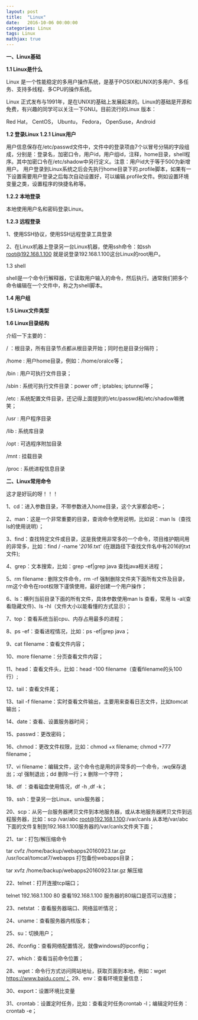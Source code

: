 ```yaml
---
layout: post
title:  "Linux"
date:   2016-10-06 00:00:00
categories: Linux
tags: Linux
mathjax: true
---
```


**一、Linux基础**

**1.1 Linux是什么**

Linux 是一个性能稳定的多用户操作系统，是基于POSIX和UNIX的多用户、多任务、支持多线程、多CPU的操作系统。




Linux 正式发布与1991年，是在UNIX的基础上发展起来的。Linux的基础是开源和免费，有兴趣的同学可以关注一下GNU。目前流行的Linux 版本：

 Red Hat， CentOS， Ubuntu， Fedora， OpenSuse，Android
 
**1.2 登录Linux
1.2.1 Linux用户**

用户信息保存在/etc/passwd文件中，文件中的登录项由7个以冒号分隔的字段组成，分别是：登录名，加密口令，用户id，用户组id，注释，home目录，shell程序。其中加密口令在/etc/shadow中另行定义。注意：用户id大于等于500为新增用户。
用户登录到Linux系统之后会先执行home目录下的.profile脚本，如果有一下设置需要用户登录之后每次自动设置好，可以编辑.profile文件。例如设置环境变量之类，设置程序的快捷名称等。

**1.2.2 本地登录**

本地使用用户名和密码登录Linux。

**1.2.3 远程登录**

1、使用SSH协议，使用SSH远程登录工具登录

2、在Linux机器上登录另一台Linux机器，使用ssh命令：如ssh root@192.168.1.100 就是说登录192.168.1.100这台Linux的root用户。

1.3 shell

shell是一个命令行解释器，它读取用户输入的命令，然后执行。通常我们把多个命令编辑在一个文件中，称之为shell脚本。

**1.4 用户组**



**1.5 Linux文件类型**


**1.6 Linux目录结构**

介绍一下主要的：

/ ：根目录，所有目录节点都从根目录开始；同时也是目录分隔符；

/home : 用户home目录，例如：/home/oralce等；

/bin : 用户可执行文件目录；

/sbin : 系统可执行文件目录：power off ; iptables; iptunnel等；

/etc :  系统配置文件目录，还记得上面提到的/etc/passwd和/etc/shadow嘛微笑；

/usr : 用户程序目录

/lib : 系统库目录

/opt : 可选程序附加目录

/mnt : 挂载目录

/proc : 系统进程信息目录

**二、Linux常用命令**

这才是好玩的呀！！！

1、cd：进入参数目录，不带参数进入home目录，这个大家都会吧~；

2、man：这是一个非常重要的目录，查询命令使用说明，比如说：man ls（查找ls的使用说明）；

3、find：查找特定文件或目录，这是我使用非常多的一个命令，项目维护期间用的非常多，比如：find / -name '*2016*.txt' (在跟路径下查找文件名中有2016的txt文件);

4、grep：文本搜索，比如：grep -ef|grep java 查找java相关进程；

5、rm filename : 删除文件命令，rm -rf 强制删除文件夹下面所有文件及目录，rm这个命令在root权限下谨慎使用，最好创建一个用户操作；

6、ls：横列当前目录下面的所有文件，具体参数使用man ls 查看，常用 ls -al(查看隐藏文件)、ls -hl（文件大小以能看懂的方式显示）；

7、top：查看系统当前cpu、内存占用最多的进程；

8、ps -ef：查看进程情况，比如：ps -ef|grep java；

9、cat filename：查看文件内容；

10、more filename：分页查看文件内容；

11、head：查看文件头，比如：head -100 filename（查看filename的头100行）;

12、tail：查看文件尾；

13、tail -f filename：实时查看文件输出，主要用来查看日志文件，比如tomcat输出；

14、date：查看、设置服务器时间；

15、passwd：更改密码；

16、chmod：更改文件权限，比如：chmod +x filename; chmod +777 filename；

17、vi filename：编辑文件，这个命令也是用的非常多的一个命令，:wq保存退出；:q! 强制退出；dd 删除一行；x 删除一个字符；

18、df ：查看磁盘使用情况，df -h ,df -k；

19、ssh：登录另一台Linux、unix服务器；

20、scp：从另一台服务器拷贝文件到本地服务器，或从本地服务器拷贝文件到远程服务器，比如：scp  /var/abc root@192.168.1.100:/var/canls 从本地/var/abc下面的文件复制到192.168.1.100服务器的/var/canls文件夹下面；

21、tar：打包/解压缩命令

tar cvfz /home/backup/webapps20160923.tar.gz  /usr/local/tomcat7/webapps 打包备份webapps目录；

tar xvfz /home/backup/webapps20160923.tar.gz 解压缩

22、telnet：打开连接tcp端口；

   telnet 192.168.1.100 80 查看192.168.1.100 服务器的80端口是否可以连接；

23、netstat ：查看服务器端口、网络监听情况；

24、uname：查看服务器内核版本；

25、su：切换用户；

26、ifconfig：查看网络配置情况，就像windows的ipconfig；

27、which：查看当前命令位置；

28、wget：命令行方式访问网站地址，获取页面到本地，例如：wget https://www.baidu.com/；
29、env：查看环境变量信息；

30、export：设置环境比变量

31、crontab：设置定时任务，比如：查看定时任务crontab -l；编辑定时任务：crontab -e；
